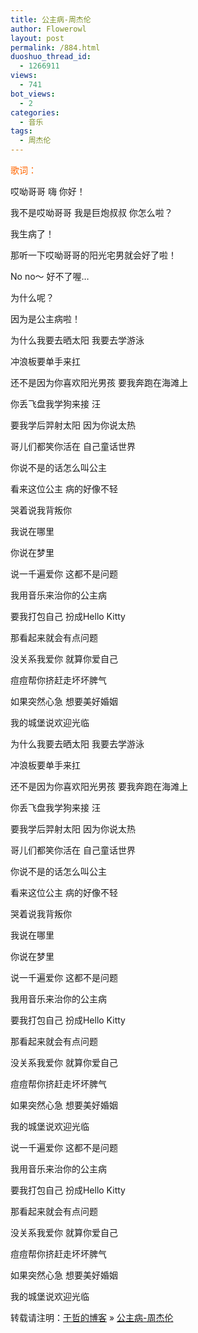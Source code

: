 ```yaml
---
title: 公主病-周杰伦
author: Flowerowl
layout: post
permalink: /884.html
duoshuo_thread_id:
  - 1266911
views:
  - 741
bot_views:
  - 2
categories:
  - 音乐
tags:
  - 周杰伦
---
```

<span style="color: #ff6600;">歌词：</span>

哎呦哥哥 嗨 你好！

我不是哎呦哥哥 我是巨炮叔叔 你怎么啦？

我生病了！

那听一下哎呦哥哥的阳光宅男就会好了啦！

No no～ 好不了喔…

为什么呢？

因为是公主病啦！

为什么我要去晒太阳 我要去学游泳

冲浪板要单手来扛

还不是因为你喜欢阳光男孩 要我奔跑在海滩上

你丢飞盘我学狗来接 汪

要我学后羿射太阳 因为你说太热

哥儿们都笑你活在 自己童话世界

你说不是的话怎么叫公主

看来这位公主 病的好像不轻

哭着说我背叛你

我说在哪里

你说在梦里

说一千遍爱你 这都不是问题

我用音乐来治你的公主病

要我打包自己 扮成Hello Kitty

那看起来就会有点问题

没关系我爱你 就算你爱自己

痘痘帮你挤赶走坏坏脾气

如果突然心急 想要美好婚姻

我的城堡说欢迎光临

为什么我要去晒太阳 我要去学游泳

冲浪板要单手来扛

还不是因为你喜欢阳光男孩 要我奔跑在海滩上

你丢飞盘我学狗来接 汪

要我学后羿射太阳 因为你说太热

哥儿们都笑你活在 自己童话世界

你说不是的话怎么叫公主

看来这位公主 病的好像不轻

哭着说我背叛你

我说在哪里

你说在梦里

说一千遍爱你 这都不是问题

我用音乐来治你的公主病

要我打包自己 扮成Hello Kitty

那看起来就会有点问题

没关系我爱你 就算你爱自己

痘痘帮你挤赶走坏坏脾气

如果突然心急 想要美好婚姻

我的城堡说欢迎光临

说一千遍爱你 这都不是问题

我用音乐来治你的公主病

要我打包自己 扮成Hello Kitty

那看起来就会有点问题

没关系我爱你 就算你爱自己

痘痘帮你挤赶走坏坏脾气

如果突然心急 想要美好婚姻

我的城堡说欢迎光临

转载请注明：[于哲的博客][1] &raquo; [公主病-周杰伦][2]

 [1]: http://lazynight.me
 [2]: http://lazynight.me/884.html